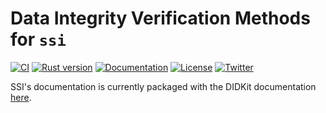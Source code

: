 # Data Integrity Verification Methods for `ssi`

[![CI](https://img.shields.io/github/workflow/status/spruceid/ssi/ci)](https://github.com/spruceid/ssi/actions?query=workflow%3Aci+branch%3Amain)
[![Rust version](https://img.shields.io/badge/Rust-v1.66.0-orange)](https://www.rust-lang.org/)
[![Documentation](https://img.shields.io/badge/docs-latest-blue.svg?style=flat-square)](https://docs.rs/{{crate}})
[![License](https://img.shields.io/badge/License-Apache--2.0-green)](https://github.com/spruceid/didkit/blob/main/LICENSE)
[![Twitter](https://img.shields.io/twitter/follow/spruceid?label=Follow&style=social)](https://twitter.com/spruceid)

SSI's documentation is currently packaged with the DIDKit documentation
[here](https://spruceid.dev/didkit/didkit/).
